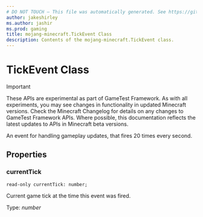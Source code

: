 ```yaml
---
# DO NOT TOUCH — This file was automatically generated. See https://github.com/Mojang/MinecraftScriptingApiDocsGenerator to modify descriptions, examples, etc.
author: jakeshirley
ms.author: jashir
ms.prod: gaming
title: mojang-minecraft.TickEvent Class
description: Contents of the mojang-minecraft.TickEvent class.
---
```

# TickEvent Class
>[!IMPORTANT]
>These APIs are experimental as part of GameTest Framework. As with all experiments, you may see changes in functionality in updated Minecraft versions. Check the Minecraft Changelog for details on any changes to GameTest Framework APIs. Where possible, this documentation reflects the latest updates to APIs in Minecraft beta versions.


An event for handling gameplay updates, that fires 20 times every second.

## Properties
### **currentTick**
`read-only currentTick: number;`

Current game tick at the time this event was fired.

Type: *number*





